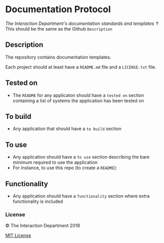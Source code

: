# Documentation Protocol
*The Interaction Department's documentation standards and templates*
&uparrow; This should be the same as the Github `Description`

## Description
The repository contains documentation templates.

Each project should at least have a `README.md` file and a `LICENSE.txt` file.

## Tested on
- The `README` for any applicaton should have a `tested on` section containing a list of systems the application has been tested on

## To build
- Any application that should have a `to build` section

## To use
- Any application should have a `to use` section describing the bare minimum required to use the application
- For instance, to use this repo (to create a `README`):

## Functionality
- Any application should have a `functionality` section where extra functionality is included

### License

:copyright: The Interaction Department 2018

[MIT License](http://en.wikipedia.org/wiki/MIT_License)
